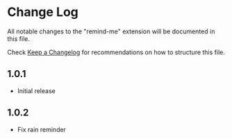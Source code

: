 # Change Log
All notable changes to the "remind-me" extension will be documented in this file.

Check [Keep a Changelog](http://keepachangelog.com/) for recommendations on how to structure this file.

## 1.0.1
- Initial release

## 1.0.2
- Fix rain reminder